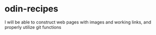 # odin-recipes
I will be able to construct web pages with images and working links, and properly utilize git functions
